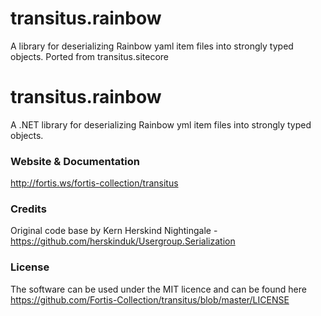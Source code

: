 # transitus.rainbow
A library for deserializing Rainbow yaml item files into strongly typed objects. Ported from transitus.sitecore


transitus.rainbow
=========

A .NET library for deserializing Rainbow yml item files into strongly typed objects.

### Website & Documentation

http://fortis.ws/fortis-collection/transitus

### Credits

Original code base by Kern Herskind Nightingale - https://github.com/herskinduk/Usergroup.Serialization

### License

The software can be used under the MIT licence and can be found here https://github.com/Fortis-Collection/transitus/blob/master/LICENSE